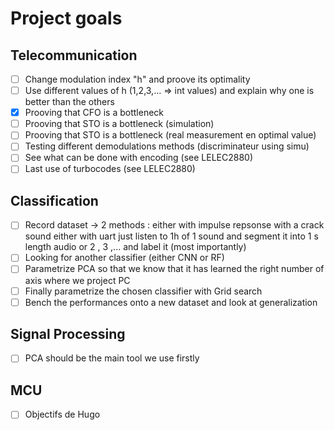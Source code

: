 # Project goals

## Telecommunication
- [ ] Change modulation index "h" and proove its optimality 
- [ ] Use different values of h (1,2,3,... => int values) and explain why one is better than the others 
- [x] Prooving that CFO is a bottleneck
- [ ] Prooving that STO is a bottleneck (simulation)
- [ ] Prooving that STO is a bottleneck (real measurement en optimal value)
- [ ] Testing different demodulations methods (discriminateur using simu)
- [ ] See what can be done with encoding (see LELEC2880)
- [ ] Last use of turbocodes (see LELEC2880)

## Classification
- [ ] Record dataset -> 2 methods : either with impulse repsonse with a crack sound either with uart just listen to 1h of 1 sound and segment it into 1 s length audio or 2 , 3 ,... and label it (most importantly)
- [ ] Looking for another classifier (either CNN or RF)
- [ ] Parametrize PCA so that we know that it has learned the right number of axis where we project PC
- [ ] Finally parametrize the chosen classifier with Grid search
- [ ] Bench the performances onto a new dataset and look at generalization 

## Signal Processing
- [ ] PCA should be the main tool we use firstly

## MCU
- [ ] Objectifs de Hugo 

